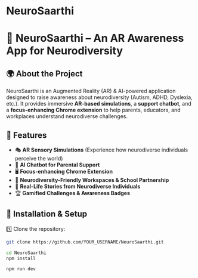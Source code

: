 # NeuroSaarthi
# 🧠 NeuroSaarthi – An AR Awareness App for Neurodiversity

## 🌍 About the Project
NeuroSaarthi is an Augmented Reality (AR) & AI-powered application designed to raise awareness about neurodiversity (Autism, ADHD, Dyslexia, etc.). It provides immersive **AR-based simulations**, a **support chatbot**, and a **focus-enhancing Chrome extension** to help parents, educators, and workplaces understand neurodiverse challenges.

## 🚀 Features
- 🎭 **AR Sensory Simulations** (Experience how neurodiverse individuals perceive the world)
- 🤖 **AI Chatbot for Parental Support**
- 🖥️ **Focus-enhancing Chrome Extension**
- 🏫 **Neurodiversity-Friendly Workspaces & School Partnership**
- 📖 **Real-Life Stories from Neurodiverse Individuals**
- 🏆 **Gamified Challenges & Awareness Badges**

## 🔧 Installation & Setup
1️⃣ Clone the repository:
```sh
git clone https://github.com/YOUR_USERNAME/NeuroSaarthi.git

cd NeuroSaarthi
npm install

npm run dev


